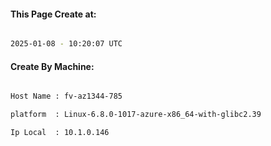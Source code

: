 
   
#### This Page Create at:

```bash

2025-01-08 - 10:20:07 UTC

```

#### Create By Machine:

```bash

Host Name : fv-az1344-785

platform  : Linux-6.8.0-1017-azure-x86_64-with-glibc2.39

Ip Local  : 10.1.0.146

```

